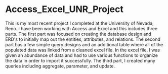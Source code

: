 # Access_Excel_UNR_Project
This is my most recent project I completed at the University of Nevada, Reno. I have been working with Access and Excel and this includes three parts. The first part was focused on creating the database design and ERD's to initially map out the entities, attributes, and relations.
The second part has a few simple query designs and an additional table where all of the populated data was linked from a cleaned excel file. In the excel file, I was given an abundance of data and had to use various functions to organize the data in order to import it successfully.
The third part, I created many queries including aggregate, parameter, and update. 
